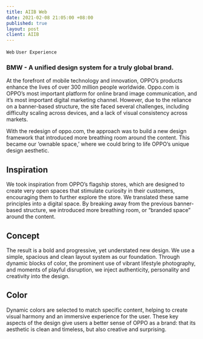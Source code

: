 ```yaml
---
title: AIIB Web
date: 2021-02-08 21:05:00 +08:00
published: true
layout: post
client: AIIB
---
```


`Web` `User Experience`

<h3>BMW - A unified design system for a truly global brand.</h3>

<p>At the forefront of mobile technology and innovation, OPPO’s products enhance the lives of over 300 million people worldwide. Oppo.com is OPPO’s most important platform for online brand image communication, and it’s most important digital marketing channel. However, due to the reliance on a banner-based structure, the site faced several challenges, including difficulty scaling across devices, and a lack of visual consistency across markets.</p>

<p>With the redesign of oppo.com, the approach was to build a new design framework that introduced more breathing room around the content. This became our ‘ownable space,’ where we could bring to life OPPO’s unique design aesthetic.</p>
<div class="whitespace-xs"></div>

<h2>Inspiration</h2>
<p>We took inspiration from OPPO’s flagship stores, which are designed to create very open spaces that stimulate curiosity in their customers, encouraging them to further explore the store. We translated these same principles into a digital space. By breaking away from the previous banner-based structure, we introduced more breathing room, or “branded space” around the content.</p>
<div class="whitespace-xs"></div>

<h2>Concept</h2>
<p>The result is a bold and progressive, yet understated new design. We use a simple, spacious and clean layout system as our foundation. Through dynamic blocks of color, the prominent use of vibrant lifestyle photography, and moments of playful disruption, we inject authenticity, personality and creativity into the design.</p>
<div class="whitespace-xs"></div>

<h2>Color</h2>
<p>Dynamic colors are selected to match specific content, helping to create visual harmony and an immersive experience for the user. These key aspects of the design give users a better sense of OPPO as a brand: that its aesthetic is clean and timeless, but also creative and surprising.</p>
<div class="whitespace-xs"></div>

<!--<h4>
Deliverables: UX, UI, Concept, User Research, Copywriting
Type: Platform Branding
Client: BMW
</h4>-->

<div class="whitespace"></div>